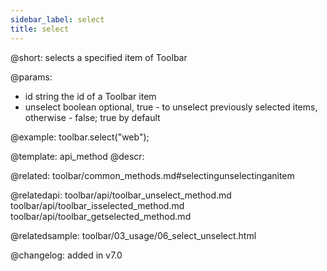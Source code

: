```yaml
---
sidebar_label: select
title: select
---          
```


@short: selects a specified item of Toolbar


@params:
- id	string      the id of a Toolbar item
- unselect	boolean   optional, true - to unselect previously selected items, otherwise - false; true by default



@example:
toolbar.select("web");


@template: api_method
@descr:

@related: toolbar/common_methods.md#selectingunselectinganitem

@relatedapi:
toolbar/api/toolbar_unselect_method.md
toolbar/api/toolbar_isselected_method.md
toolbar/api/toolbar_getselected_method.md

@relatedsample:
toolbar/03_usage/06_select_unselect.html

@changelog:
added in v7.0


